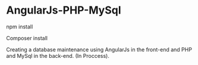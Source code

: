 # AngularJs-PHP-MySql

npm install

Composer install

Creating a database maintenance using AngularJs in the front-end and PHP and MySql in the back-end. (In Proccess).
